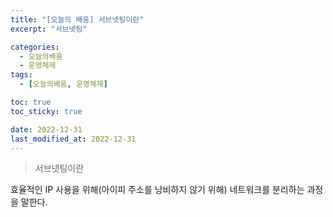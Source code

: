 ```yaml
---
title: "[오늘의 배움] 서브넷팅이란"
excerpt: "서브넷팅"

categories:
  - 오늘의배움
  - 운영체제
tags:
  - [오늘의배움, 운영체제]

toc: true
toc_sticky: true

date: 2022-12-31
last_modified_at: 2022-12-31
---
```


> 서브넷팅이란

효율적인 IP 사용을 위해(아이피 주소를 낭비하지 않기 위해) 네트워크를 분리하는 과정을 말한다.
